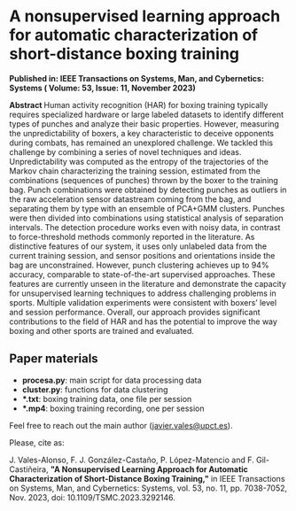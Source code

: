 # A nonsupervised learning approach for automatic characterization of short-distance boxing training

<p>
<b>Published in: IEEE Transactions on Systems, Man, and Cybernetics: Systems ( Volume: 53, Issue: 11, November 2023) </b>

<p>
<b> Abstract </b> 
<it>Human activity recognition (HAR) for boxing training typically requires specialized hardware or large labeled datasets to identify different types of punches and analyze their basic properties. However, measuring the unpredictability of boxers, a key characteristic to deceive opponents during combats, has remained an unexplored challenge. We tackled this challenge by combining a series of novel techniques and ideas. Unpredictability was computed as the entropy of the trajectories of the Markov chain characterizing the training session, estimated from the combinations (sequences of punches) thrown by the boxer to the training bag. Punch combinations were obtained by detecting punches as outliers in the raw acceleration sensor datastream coming from the bag, and separating them by type with an ensemble of PCA+GMM clusters. Punches were then divided into combinations using statistical analysis of separation intervals. The detection procedure works even with noisy data, in contrast to force-threshold methods commonly reported in the literature. As distinctive features of our system, it uses only unlabeled data from the current training session, and sensor positions and orientations inside the bag are unconstrained. However, punch clustering achieves up to 94% accuracy, comparable to state-of-the-art supervised approaches. These features are currently unseen in the literature and demonstrate the capacity for unsupervised learning techniques to address challenging problems in sports. Multiple validation experiments were consistent with boxers’ level and session performance. Overall, our approach provides significant contributions to the field of HAR and has the potential to improve the way boxing and other sports are trained and evaluated.</it>

  
## Paper materials
<ul>
  <li> <b>procesa.py</b>: main script for data processing data
  <li> <b>cluster.py</b>: functions for data clustering
  <li> <b>*.txt</b>: boxing training data, one file per session
  <li> <b>*.mp4</b>: boxing training recording, one per session 
</ul>

Feel free to reach out the main author (javier.vales@upct.es). 

Please, cite as: 

<it>J. Vales-Alonso, F. J. González-Castaño, P. López-Matencio and F. Gil-Castiñeira, </it><b>"A Nonsupervised Learning Approach for Automatic Characterization of Short-Distance Boxing Training,"</b> in IEEE Transactions on Systems, Man, and Cybernetics: Systems, vol. 53, no. 11, pp. 7038-7052, Nov. 2023, doi: 10.1109/TSMC.2023.3292146.
